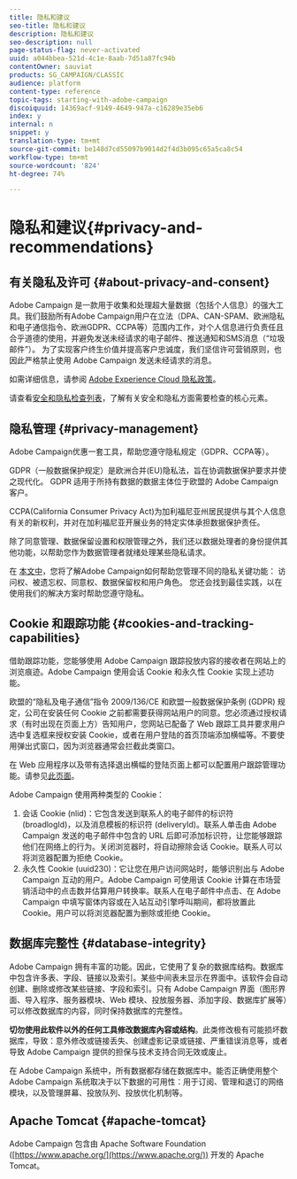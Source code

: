 ```yaml
---
title: 隐私和建议
seo-title: 隐私和建议
description: 隐私和建议
seo-description: null
page-status-flag: never-activated
uuid: a044bbea-521d-4c1e-8aab-7d51a87fc94b
contentOwner: sauviat
products: SG_CAMPAIGN/CLASSIC
audience: platform
content-type: reference
topic-tags: starting-with-adobe-campaign
discoiquuid: 14369acf-9149-4649-947a-c16289e35eb6
index: y
internal: n
snippet: y
translation-type: tm+mt
source-git-commit: be148d7cd55097b9014d2f4d3b095c65a5ca8c54
workflow-type: tm+mt
source-wordcount: '824'
ht-degree: 74%

---
```



# 隐私和建议{#privacy-and-recommendations}

## 有关隐私及许可 {#about-privacy-and-consent}

Adobe Campaign 是一款用于收集和处理超大量数据（包括个人信息）的强大工具。我们鼓励所有Adobe Campaign用户在立法（DPA、CAN-SPAM、欧洲隐私和电子通信指令、欧洲GDPR、CCPA等）范围内工作，对个人信息进行负责任且合乎道德的使用，并避免发送未经请求的电子邮件、推送通知和SMS消息（“垃圾邮件”）。 为了实现客户终生价值并提高客户忠诚度，我们坚信许可营销原则，也因此严格禁止使用 Adobe Campaign 发送未经请求的消息。

如需详细信息，请参阅 [Adobe Experience Cloud 隐私政策](https://www.adobe.com/privacy/marketing-cloud.html)。

请查看[安全和隐私检查列表](https://docs.campaign.adobe.com/doc/AC/getting_started/EN/security.html)，了解有关安全和隐私方面需要检查的核心元素。

## 隐私管理 {#privacy-management}

Adobe Campaign优惠一套工具，帮助您遵守隐私规定（GDPR、CCPA等）。

GDPR（一般数据保护规定）是欧洲合并(EU)隐私法，旨在协调数据保护要求并使之现代化。 GDPR 适用于所持有数据的数据主体位于欧盟的 Adobe Campaign 客户。

CCPA(California Consumer Privacy Act)为加利福尼亚州居民提供与其个人信息有关的新权利，并对在加利福尼亚开展业务的特定实体承担数据保护责任。

除了同意管理、数据保留设置和权限管理之外，我们还以数据处理者的身份提供其他功能，以帮助您作为数据管理者就绪处理某些隐私请求。

在 [本文中](https://helpx.adobe.com/campaign/kb/acc-privacy.html)，您将了解Adobe Campaign如何帮助您管理不同的隐私关键功能： 访问权、被遗忘权、同意权、数据保留权和用户角色。 您还会找到最佳实践，以在使用我们的解决方案时帮助您遵守隐私。

## Cookie 和跟踪功能 {#cookies-and-tracking-capabilities}

借助跟踪功能，您能够使用 Adobe Campaign 跟踪投放内容的接收者在网站上的浏览痕迹。Adobe Campaign 使用会话 Cookie 和永久性 Cookie 实现上述功能。

欧盟的“隐私及电子通信”指令 2009/136/CE 和欧盟一般数据保护条例 (GDPR) 规定，公司在安装任何 Cookie 之前都需要获得网站用户的同意。您必须通过授权请求（有时出现在页面上方）告知用户，您网站已配备了 Web 跟踪工具并要求用户选中复选框来授权安装 Cookie，或者在用户登陆的首页顶端添加横幅等。不要使用弹出式窗口，因为浏览器通常会拦截此类窗口。

在 Web 应用程序以及带有选择退出横幅的登陆页面上都可以配置用户跟踪管理功能。请参见[此页面](../../web/using/web-application-tracking-opt-out.md)。

Adobe Campaign 使用两种类型的 Cookie：

1. 会话 Cookie (nlid)：它包含发送到联系人的电子邮件的标识符 (broadlogId)，以及消息模板的标识符 (deliveryId)。联系人单击由 Adobe Campaign 发送的电子邮件中包含的 URL 后即可添加标识符，让您能够跟踪他们在网络上的行为。关闭浏览器时，将自动擦除会话 Cookie。联系人可以将浏览器配置为拒绝 Cookie。
1. 永久性 Cookie (uuid230)：它让您在用户访问网站时，能够识别出与 Adobe Campaign 互动的用户。Adobe Campaign 可使用该 Cookie 计算在市场营销活动中的点击数并估算用户转换率。联系人在电子邮件中点击、在 Adobe Campaign 中填写窗体内容或在入站互动引擎呼叫期间，都将放置此 Cookie。用户可以将浏览器配置为删除或拒绝 Cookie。

## 数据库完整性 {#database-integrity}

Adobe Campaign 拥有丰富的功能。因此，它使用了复杂的数据库结构。数据库中包含许多表、字段、链接以及索引。某些中间表未显示在界面中。该软件会自动创建、删除或修改某些链接、字段和索引。只有 Adobe Campaign 界面（图形界面、导入程序、服务器模块、Web 模块、投放服务器、添加字段、数据库扩展等）可以修改数据库的内容，同时保持数据库的完整性。

**切勿使用此软件以外的任何工具修改数据库內容或结构**。此类修改极有可能损坏数据库，导致：意外修改或链接丢失、创建虚影记录或链接、严重错误消息等，或者导致 Adobe Campaign 提供的担保与技术支持合同无效或废止。

在 Adobe Campaign 系统中，所有数据都存储在数据库中。能否正确使用整个 Adobe Campaign 系统取决于以下数据的可用性：用于订阅、管理和退订的网络模块，以及管理屏幕、投放队列、投放优化机制等。

## Apache Tomcat {#apache-tomcat}

Adobe Campaign 包含由 Apache Software Foundation ([https://www.apache.org/](https://www.apache.org/)) 开发的 Apache Tomcat。
